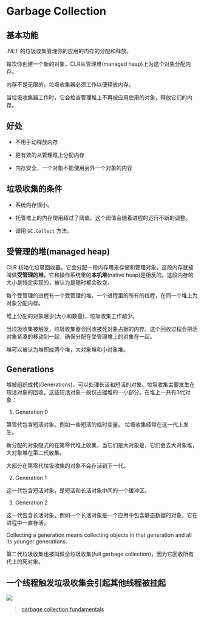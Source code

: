 # Garbage Collection

## 基本功能

.NET 的垃圾收集管理你的应用的内存的分配和释放。

每次你创建一个新的对象，CLR从管理堆(managed heap)上为这个对象分配内存。

内存不是无限的，垃圾收集器必须工作以便释放内存。

当垃圾收集器工作时，它会检查管理堆上不再被应用使用的对象，释放它们的内存。

## 好处

* 不用手动释放内存

* 更有效的从管理堆上分配内存

* 内存安全，一个对象不能使用另外一个对象的内容

## 垃圾收集的条件

* 系统内存很小。

* 托管堆上的内存使用超过了阈值。这个阈值会随着进程的运行不断的调整。

* 调用 `GC.Collect` 方法。

## 受管理的堆(managed heap)

CLR 初始化垃圾回收器，它会分配一段内存用来存储和管理对象。这段内存就被叫做**受管理的堆**，它和操作系统里的**本机堆**(native heap)是相反的。这段内存的大小是特定实现的，被认为是随时都会改变。

每个受管理的进程有一个受管理的堆。一个进程里的所有的线程，在同一个堆上为对象分配内存。

堆上分配的对象越少(大小和数量)，垃圾收集工作越少。

当垃圾收集被触发，垃圾收集器会回收被死对象占据的内存。这个回收过程会把活对象紧凑的移动到一起，确保分配在受管理堆上的对象在一起。

堆可以被认为堆积成两个堆，大对象堆和小对象堆。

## Generations

堆被组织成**代**(Generations)，可以处理长活和短活的对象。垃圾收集主要发生在短活对象的回收，这些短活对象一般仅占据堆的一小部分。在堆上一共有3代对象：

1. Generation 0

第零代包含短活对象。例如一些短活的临时变量。 垃圾收集经常在这一代上发生。

新分配的对象隐式的在第零代堆上收集，当它们是大对象是，它们会去大对象堆，大对象堆在第二代收集。

大部分在第零代垃圾收集的对象不会存活到下一代。

2. Generation 1

这一代包含短活对象，是短活和长活对象中间的一个缓冲区。

3. Generation 2

这一代包含长活对象。例如一个长活对象是一个应用中包含静态数据的对象，它在进程中一直存活。

Collecting a generation means collecting objects in that generation and all its younger generations. 

第二代垃圾收集也被叫做全垃圾收集(full garbage collection)，因为它回收所有代上的死对象。

## 一个线程触发垃圾收集会引起其他线程被挂起

<img src='https://docs.microsoft.com/en-us/dotnet/standard/garbage-collection/media/gc-triggered.png'>

> [garbage collection fundamentals](https://docs.microsoft.com/en-us/dotnet/standard/garbage-collection/fundamentals)
